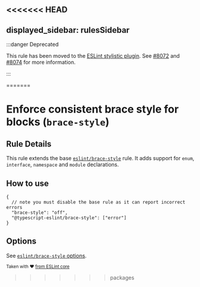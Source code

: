 <<<<<<< HEAD
---
displayed_sidebar: rulesSidebar
---

:::danger Deprecated

This rule has been moved to the [ESLint stylistic plugin](https://eslint.style).
See [#8072](https://github.com/typescript-eslint/typescript-eslint/issues/8072) and [#8074](https://github.com/typescript-eslint/typescript-eslint/issues/8074) for more information.

:::

<!-- This doc file has been left on purpose to help direct people to the stylistic plugin.

Note that there is no actual way to get to this page in the normal navigation,
so end-users will only be able to get to this page from the search bar. -->
=======
# Enforce consistent brace style for blocks (`brace-style`)

## Rule Details

This rule extends the base [`eslint/brace-style`](https://eslint.org/docs/rules/brace-style) rule.
It adds support for `enum`, `interface`, `namespace` and `module` declarations.

## How to use

```jsonc
{
  // note you must disable the base rule as it can report incorrect errors
  "brace-style": "off",
  "@typescript-eslint/brace-style": ["error"]
}
```

## Options

See [`eslint/brace-style` options](https://eslint.org/docs/rules/brace-style#options).

<sup>Taken with ❤️ [from ESLint core](https://github.com/eslint/eslint/blob/master/docs/rules/brace-style.md)</sup>
>>>>>>> packages

